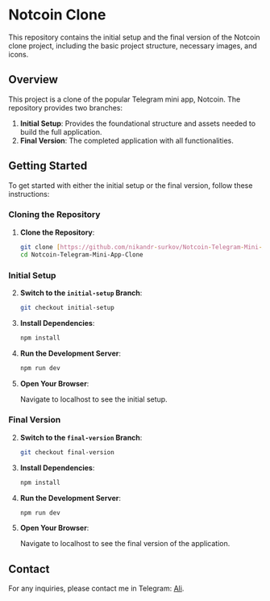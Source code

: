 # Notcoin Clone

This repository contains the initial setup and the final version of the Notcoin clone project, including the basic project structure, necessary images, and icons.

## Overview

This project is a clone of the popular Telegram mini app, Notcoin. The repository provides two branches:

1. **Initial Setup**: Provides the foundational structure and assets needed to build the full application.
2. **Final Version**: The completed application with all functionalities.

## Getting Started

To get started with either the initial setup or the final version, follow these instructions:

### Cloning the Repository

1. **Clone the Repository**:

    ```bash
    git clone [https://github.com/nikandr-surkov/Notcoin-Telegram-Mini-App-Clone](https://github.com/Ali-Pixeled/TrickCoinOfficial).git
    cd Notcoin-Telegram-Mini-App-Clone
    ```

### Initial Setup

2. **Switch to the `initial-setup` Branch**:

    ```bash
    git checkout initial-setup
    ```

3. **Install Dependencies**:

    ```bash
    npm install
    ```

4. **Run the Development Server**:

    ```bash
    npm run dev
    ```

5. **Open Your Browser**:

    Navigate to localhost to see the initial setup.

### Final Version

2. **Switch to the `final-version` Branch**:

    ```bash
    git checkout final-version
    ```

3. **Install Dependencies**:

    ```bash
    npm install
    ```

4. **Run the Development Server**:

    ```bash
    npm run dev
    ```

5. **Open Your Browser**:

    Navigate to localhost to see the final version of the application.

## Contact

For any inquiries, please contact me in Telegram: [Ali](https://).

